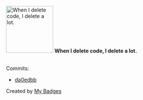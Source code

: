 <img src="https://my-badges.github.io/my-badges/mass-delete-commit-10k.png" alt="When I delete code, I delete a lot." title="When I delete code, I delete a lot." width="128">
<strong>When I delete code, I delete a lot.</strong>
<br><br>

Commits:

- <a href="https://github.com/dwesh163/music/commit/da0edbb305bc2c9bc773158aac89f0f4cc576c87">da0edbb</a>


Created by <a href="https://github.com/my-badges/my-badges">My Badges</a>